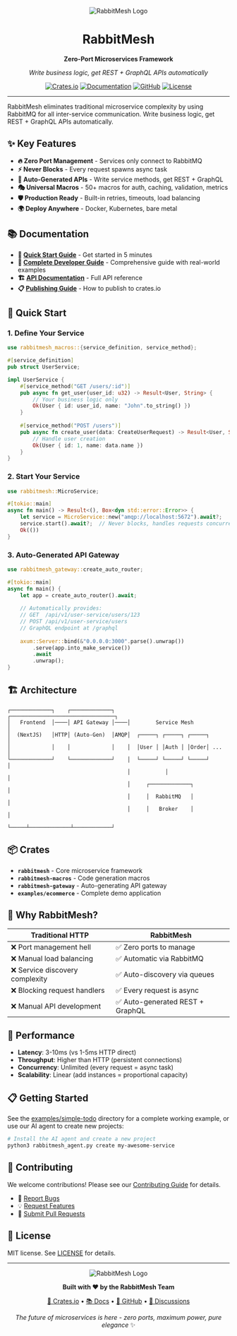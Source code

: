 <div align="center">

![RabbitMesh Logo](rbm-logo.png)

# RabbitMesh
**Zero-Port Microservices Framework**

*Write business logic, get REST + GraphQL APIs automatically*

[![Crates.io](https://img.shields.io/crates/v/rabbitmesh?style=flat-square)](https://crates.io/crates/rabbitmesh)
[![Documentation](https://img.shields.io/docsrs/rabbitmesh?style=flat-square)](https://docs.rs/rabbitmesh)
[![GitHub](https://img.shields.io/github/stars/hangsiahong/rabbitmesh-rs?style=flat-square)](https://github.com/hangsiahong/rabbitmesh-rs)
[![License](https://img.shields.io/crates/l/rabbitmesh?style=flat-square)](https://github.com/hangsiahong/rabbitmesh-rs#license)

</div>

---

RabbitMesh eliminates traditional microservice complexity by using RabbitMQ for all inter-service communication. Write business logic, get REST + GraphQL APIs automatically.

## ✨ Key Features

- **🔥 Zero Port Management** - Services only connect to RabbitMQ
- **⚡ Never Blocks** - Every request spawns async task  
- **🎯 Auto-Generated APIs** - Write service methods, get REST + GraphQL
- **🎭 Universal Macros** - 50+ macros for auth, caching, validation, metrics
- **🛡️ Production Ready** - Built-in retries, timeouts, load balancing
- **🌍 Deploy Anywhere** - Docker, Kubernetes, bare metal

## 📚 Documentation

- **🚀 [Quick Start Guide](QUICK_START.md)** - Get started in 5 minutes
- **📖 [Complete Developer Guide](docs/DEVELOPER_GUIDE.md)** - Comprehensive guide with real-world examples
- **🏗️ [API Documentation](https://docs.rs/rabbitmesh)** - Full API reference
- **📋 [Publishing Guide](PUBLISH_GUIDE.md)** - How to publish to crates.io

## 🚀 Quick Start

### 1. Define Your Service

```rust
use rabbitmesh_macros::{service_definition, service_method};

#[service_definition]
pub struct UserService;

impl UserService {
    #[service_method("GET /users/:id")]
    pub async fn get_user(user_id: u32) -> Result<User, String> {
        // Your business logic only
        Ok(User { id: user_id, name: "John".to_string() })
    }
    
    #[service_method("POST /users")]  
    pub async fn create_user(data: CreateUserRequest) -> Result<User, String> {
        // Handle user creation
        Ok(User { id: 1, name: data.name })
    }
}
```

### 2. Start Your Service

```rust
use rabbitmesh::MicroService;

#[tokio::main]
async fn main() -> Result<(), Box<dyn std::error::Error>> {
    let service = MicroService::new("amqp://localhost:5672").await?;
    service.start().await?;  // Never blocks, handles requests concurrently
    Ok(())
}
```

### 3. Auto-Generated API Gateway

```rust
use rabbitmesh_gateway::create_auto_router;

#[tokio::main] 
async fn main() {
    let app = create_auto_router().await;
    
    // Automatically provides:
    // GET  /api/v1/user-service/users/123
    // POST /api/v1/user-service/users
    // GraphQL endpoint at /graphql
    
    axum::Server::bind(&"0.0.0.0:3000".parse().unwrap())
        .serve(app.into_make_service())
        .await
        .unwrap();
}
```

## 🏗️ Architecture

```
┌─────────────┐    ┌─────────────┐    ┌─────────────────────────────────┐
│   Frontend  │────│ API Gateway │────│        Service Mesh             │
│  (NextJS)   │HTTP│ (Auto-Gen)  │AMQP│  ┌─────┐ ┌─────┐ ┌─────┐      │
│             │    │             │    │  │User │ │Auth │ │Order│ ...  │
└─────────────┘    └─────────────┘    │  └─────┘ └─────┘ └─────┘      │
                                      │           │                    │
                                      │     ┌─────────────┐            │
                                      │     │  RabbitMQ   │            │
                                      │     │   Broker    │            │
                                      └─────┴─────────────┴────────────┘
```

## 📦 Crates

- **`rabbitmesh`** - Core microservice framework  
- **`rabbitmesh-macros`** - Code generation macros
- **`rabbitmesh-gateway`** - Auto-generating API gateway
- **`examples/ecommerce`** - Complete demo application

## 🎯 Why RabbitMesh?

| Traditional HTTP | RabbitMesh |
|------------------|------------|
| ❌ Port management hell | ✅ Zero ports to manage |
| ❌ Manual load balancing | ✅ Automatic via RabbitMQ |
| ❌ Service discovery complexity | ✅ Auto-discovery via queues |
| ❌ Blocking request handlers | ✅ Every request is async |
| ❌ Manual API development | ✅ Auto-generated REST + GraphQL |

## 🚀 Performance

- **Latency**: 3-10ms (vs 1-5ms HTTP direct)
- **Throughput**: Higher than HTTP (persistent connections)
- **Concurrency**: Unlimited (every request = async task)
- **Scalability**: Linear (add instances = proportional capacity)

## 📋 Getting Started

See the [examples/simple-todo](examples/simple-todo) directory for a complete working example, or use our AI agent to create new projects:

```bash
# Install the AI agent and create a new project
python3 rabbitmesh_agent.py create my-awesome-service
```

## 🤝 Contributing

We welcome contributions! Please see our [Contributing Guide](https://github.com/hangsiahong/rabbitmesh-rs/blob/main/CONTRIBUTING.md) for details.

- 🐛 [Report Bugs](https://github.com/hangsiahong/rabbitmesh-rs/issues)
- 💡 [Request Features](https://github.com/hangsiahong/rabbitmesh-rs/issues)
- 🔀 [Submit Pull Requests](https://github.com/hangsiahong/rabbitmesh-rs/pulls)

## 📄 License

MIT license. See [LICENSE](LICENSE) for details.

---

<div align="center">

![RabbitMesh Logo](rbm-logo.png)

**Built with ❤️ by the RabbitMesh Team**

[🦀 Crates.io](https://crates.io/crates/rabbitmesh) • [📚 Docs](https://docs.rs/rabbitmesh) • [🐙 GitHub](https://github.com/hangsiahong/rabbitmesh-rs) • [💬 Discussions](https://github.com/hangsiahong/rabbitmesh-rs/discussions)

*The future of microservices is here - zero ports, maximum power, pure elegance* ✨

</div>
